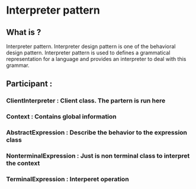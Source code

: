 # Interpreter pattern

## What is ?
Interpreter pattern.
Interpreter design pattern is one of the behavioral design pattern. Interpreter pattern is used to defines a grammatical representation for a language and provides an interpreter to deal with this grammar.

## Participant :
### ClientInterpreter     : Client class. The partern is run here
### Context               : Contains global information
### AbstractExpression    : Describe the behavior to the expression class
### NonterminalExpression : Just is non terminal class to interpret the context
### TerminalExpression    : Interperet operation

